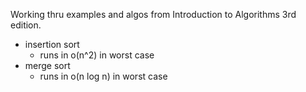 Working thru examples and algos from Introduction to Algorithms 3rd edition.

- insertion sort
  - runs in o(n^2) in worst case
- merge sort
  - runs in o(n log n) in worst case
 
